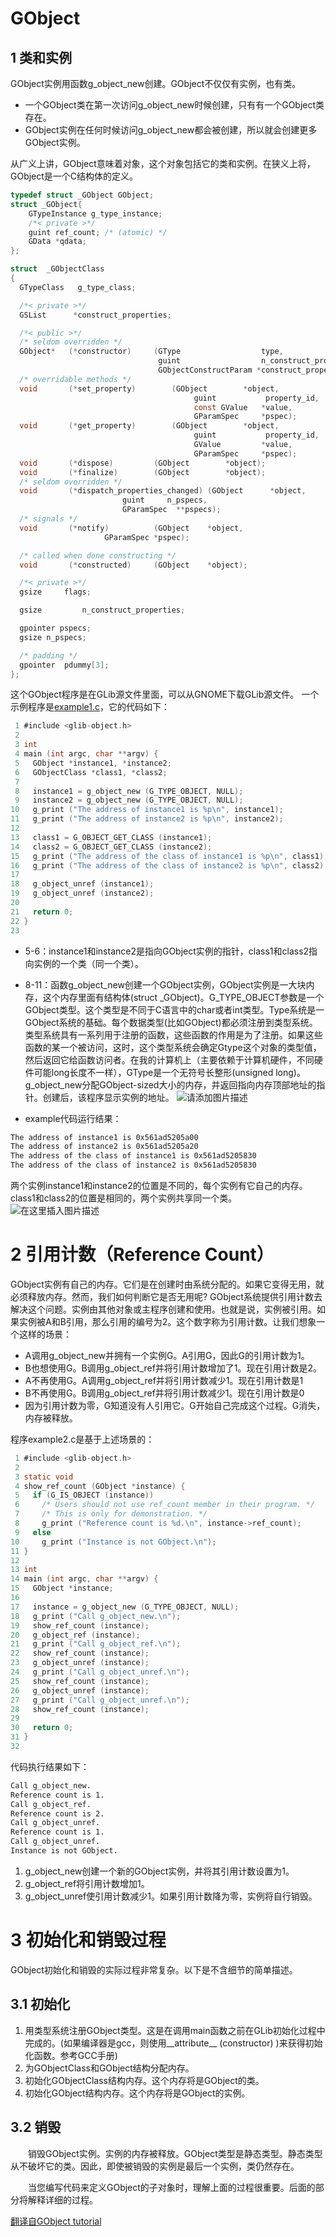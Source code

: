 # GObject
## 1 类和实例
GObject实例用函数g_object_new创建。GObject不仅仅有实例，也有类。

 - 一个GObject类在第一次访问g_object_new时候创建，只有有一个GObject类存在。
 - GObject实例在任何时候访问g_object_new都会被创建，所以就会创建更多GObject实例。

从广义上讲，GObject意味着对象，这个对象包括它的类和实例。在狭义上将，GObject是一个C结构体的定义。

```c
typedef struct _GObject GObject;
struct _GObject{
	GTypeInstance g_type_instance;
	/*< private >*/
	guint ref_count; /* (atomic) */
	GData *qdata;
};
```

```c
struct  _GObjectClass
{
  GTypeClass   g_type_class;

  /*< private >*/
  GSList      *construct_properties;

  /*< public >*/
  /* seldom overridden */
  GObject*   (*constructor)     (GType                  type,
                                 guint                  n_construct_properties,
                                 GObjectConstructParam *construct_properties);
  /* overridable methods */
  void       (*set_property)		(GObject        *object,
                                         guint           property_id,
                                         const GValue   *value,
                                         GParamSpec     *pspec);
  void       (*get_property)		(GObject        *object,
                                         guint           property_id,
                                         GValue         *value,
                                         GParamSpec     *pspec);
  void       (*dispose)			(GObject        *object);
  void       (*finalize)		(GObject        *object);
  /* seldom overridden */
  void       (*dispatch_properties_changed) (GObject      *object,
					     guint	   n_pspecs,
					     GParamSpec  **pspecs);
  /* signals */
  void	     (*notify)			(GObject	*object,
					 GParamSpec	*pspec);

  /* called when done constructing */
  void	     (*constructed)		(GObject	*object);

  /*< private >*/
  gsize		flags;

  gsize         n_construct_properties;

  gpointer pspecs;
  gsize n_pspecs;

  /* padding */
  gpointer	pdummy[3];
};
```
这个GObject程序是在GLib源文件里面，可以从GNOME下载GLib源文件。
一个示例程序是[example1.c](example1.c)，它的代码如下：

```c
 1 #include <glib-object.h>
 2 
 3 int
 4 main (int argc, char **argv) {
 5   GObject *instance1, *instance2;
 6   GObjectClass *class1, *class2;
 7   
 8   instance1 = g_object_new (G_TYPE_OBJECT, NULL);
 9   instance2 = g_object_new (G_TYPE_OBJECT, NULL);
10   g_print ("The address of instance1 is %p\n", instance1);
11   g_print ("The address of instance2 is %p\n", instance2);
12 
13   class1 = G_OBJECT_GET_CLASS (instance1);
14   class2 = G_OBJECT_GET_CLASS (instance2);
15   g_print ("The address of the class of instance1 is %p\n", class1);
16   g_print ("The address of the class of instance2 is %p\n", class2);
17 
18   g_object_unref (instance1);
19   g_object_unref (instance2);
20 
21   return 0;
22 }
23 
```

 - 5-6：instance1和instance2是指向GObject实例的指针，class1和class2指向实例的一个类（同一个类）。
 - 8-11：函数g_object_new创建一个GObject实例，GObject实例是一大块内存，这个内存里面有结构体(struct _GObject)。G_TYPE_OBJECT参数是一个GObject类型。这个类型是不同于C语言中的char或者int类型。Type系统是一GObject系统的基础。每个数据类型(比如GObject)都必须注册到类型系统。类型系统具有一系列用于注册的函数，这些函数的作用是为了注册。如果这些函数的某一个被访问，这时，这个类型系统会确定Gtype这个对象的类型值，然后返回它给函数访问者。在我的计算机上（主要依赖于计算机硬件，不同硬件可能long长度不一样），GType是一个无符号长整形(unsigned long)。g_object_new分配GObject-sized大小的内存，并返回指向内存顶部地址的指针。创建后，该程序显示实例的地址。
 ![请添加图片描述](https://img-blog.csdnimg.cn/15f540f393d94266a05f169dd0132a15.png)

 - example代码运行结果：
```sh
The address of instance1 is 0x561ad5205a00
The address of instance2 is 0x561ad5205a20
The address of the class of instance1 is 0x561ad5205830
The address of the class of instance2 is 0x561ad5205830
```

两个实例instance1和instance2的位置是不同的，每个实例有它自己的内存。class1和class2的位置是相同的，两个实例共享同一个类。
![在这里插入图片描述](https://img-blog.csdnimg.cn/241a6702bcdc4735b009a91fcae425bf.png)

# 2 引用计数（Reference Count）
GObject实例有自己的内存。它们是在创建时由系统分配的。如果它变得无用，就必须释放内存。然而，我们如何判断它是否无用呢? GObject系统提供引用计数去解决这个问题。实例由其他对象或主程序创建和使用。也就是说，实例被引用。如果实例被A和B引用，那么引用的编号为2。这个数字称为引用计数。让我们想象一个这样的场景：

 - A调用g_object_new并拥有一个实例G。A引用G，因此G的引用计数为1。
 - B也想使用G。B调用g_object_ref并将引用计数增加了1。现在引用计数是2。
 - A不再使用G。A调用g_object_ref并将引用计数减少1。现在引用计数是1
 - B不再使用G。B调用g_object_ref并将引用计数减少1。现在引用计数是0
 - 因为引用计数为零，G知道没有人引用它。G开始自己完成这个过程。G消失，内存被释放。
 
 程序example2.c是基于上述场景的：
 

```c
 1 #include <glib-object.h>
 2 
 3 static void
 4 show_ref_count (GObject *instance) {
 5   if (G_IS_OBJECT (instance))
 6     /* Users should not use ref_count member in their program. */
 7     /* This is only for demonstration. */
 8     g_print ("Reference count is %d.\n", instance->ref_count);
 9   else
10     g_print ("Instance is not GObject.\n");
11 }
12 
13 int
14 main (int argc, char **argv) {
15   GObject *instance;
16   
17   instance = g_object_new (G_TYPE_OBJECT, NULL);
18   g_print ("Call g_object_new.\n");
19   show_ref_count (instance);
20   g_object_ref (instance);
21   g_print ("Call g_object_ref.\n");
22   show_ref_count (instance);
23   g_object_unref (instance);
24   g_print ("Call g_object_unref.\n");
25   show_ref_count (instance);
26   g_object_unref (instance);
27   g_print ("Call g_object_unref.\n");
28   show_ref_count (instance);
29   
30   return 0;
31 }
32 
```
代码执行结果如下：
```sh
Call g_object_new.
Reference count is 1.
Call g_object_ref.
Reference count is 2.
Call g_object_unref.
Reference count is 1.
Call g_object_unref.
Instance is not GObject.
```
 1. g_object_new创建一个新的GObject实例，并将其引用计数设置为1。
 2. g_object_ref将引用计数增加1。
 3. g_object_unref使引用计数减少1。如果引用计数降为零，实例将自行销毁。
 
 # 3 初始化和销毁过程
 GObject初始化和销毁的实际过程非常复杂。以下是不含细节的简单描述。
 ## 3.1 初始化
 
 1. 用类型系统注册GObject类型。这是在调用main函数之前在GLib初始化过程中完成的。(如果编译器是gcc，则使用__attribute__ (constructor) )来获得初始化函数。参考GCC手册)
 2. 为GObjectClass和GObject结构分配内存。
 3. 初始化GObjectClass结构内存。这个内存将是GObject的类。
 4. 初始化GObject结构内存。这个内存将是GObject的实例。
 ## 3.2 销毁
 &emsp;&emsp;销毁GObject实例。实例的内存被释放。GObject类型是静态类型。静态类型从不破坏它的类。因此，即使被销毁的实例是最后一个实例，类仍然存在。
 
 &emsp;&emsp;当您编写代码来定义GObject的子对象时，理解上面的过程很重要。后面的部分将解释详细的过程。
 
 [翻译自GObject tutorial](https://github.com/ToshioCP/Gobject-tutorial/blob/main/gfm/sec2.md)